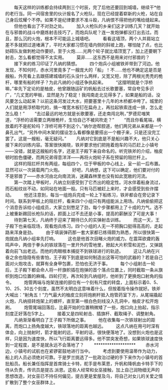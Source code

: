 　　每天这样的训练都会持续两到三个时辰，完了后他还要回到城墙，继续干*他的老行当。同一间宿舍里的伙计报名了火枪队，现在已经提着崭新的火枪，站在自己身后炫耀个不停。如果不是纪律要求不准斗殴，凡纳恨不得把他的嘴给缝起来。
　　但他也看出了不对劲之处。
　　加入火枪队的乡亲们这才训练几天？就开始在与邪兽的战斗中磨炼射击技巧了，而炮兵队呢？连一发炮弹都没打出去过。而且，那么沉的火炮，根本不可能运上城墙吧。
　　看看这墙顶，两个人并肩站立差不多就把过道堵满了，平时大家都习惯在墙内侧的斜坡上跑，哪怕陡了点，也比妨碍队友做刺枪动作要好。至于火炮……光两个轮子就比墙顶宽了，加上还要朝下射击，怎么看都觉得不太实用。
　　莫非……这东西不是用来对付邪兽的？
　　接下来的练习印证了凡纳的猜想。
　　四个炮兵小组被铁斧带到了河边。他发现，不知何时，赤水河里竟多了一艘庞大的「船」！不……他也不确定这是否是艘船，外壳看上去跟搭建城墙的石头没什么两样，又宽又短，除了两根光秃秃的桅杆，哪里有船的样子？为此凡纳的小组还争执起来。
　　“这摆明就是个浮桥嘛，”率先下定论的是柚皮，他曾跟随运矿的帆船去过长歌要塞，常自夸见多识广，“几丈宽的甲板，显然是为了稳定！我闯南走北见得多了，如果是船的话，没风要怎么动起来？以前这条河发过大水，把要塞里十几年的木桥都冲垮了。城里的人们就是用浮桥取代的，搞一堆宽木板钉在扁舟上，再拉起铁索连成一排，怎么走怎么稳！”
　　“去过最远的地方就是长歌要塞，还走南闯北咧，”罗德尼嗤笑道，“浮桥的话需要立两根桅杆，生怕自己不被风吹走？”
　　“而且你看尾端，横放着的不是舵轮吗？浮桥可用不到这个。”纳尔逊帮腔道，他们两兄弟从来都是一个鼻孔出气，“另外中间木架的摆设怎么看都像是要搭出一个棚子来，只是还没完工罢了。这是一艘船，毫无疑问。”
　　凡纳对它到底是不是船兴趣不大，他只关心接下来的训练内容。答案很快揭晓，铁斧要求他们把拖着炮车的马匹赶上小镇号——没错，就是这艘船的名字，还是王子殿下亲自命名的。听完铁斧的介绍，柚皮顿时脸色僵硬，而两兄弟得意洋洋——再将火炮轮子系在预留的阻拦杆上。
　　这样的阻拦杆共有两组，每组四个，位于甲板的中心线上，呈一前一后布置。显然可以一次装载两门火炮。
　　好吧，凡纳想，这下可以确定，他们要对付的不是邪兽了——赤水河由北向南流淌，迷藏森林里也没有如此宽敞的河流。
　　第一次踏上甲板时，凡纳立刻感受到了它杰出的稳定性。河水伴着船身流过，而石船纹丝不动，如同站在地面一般。只有马匹被赶上来时，才会感受到些许摆动。
　　他还注意到，每当一组炮兵完成一轮上下船练习，铁斧都会在旁记录下时间。联系到甲板上的阻拦杆，看来四个小组只有两组能派上用场。凡纳偷偷把这个消息告诉给小组成员，大家立刻憋足了劲，每个步骤都用上了十成的力气。选不上被重新踢回长枪队的话，颜面上过不去还是小事，提高的薪酬没了可是大事！
　　待到第七天，凡纳终于迎来了期待已久的实弹射击训练。
　　而这一天，王子殿下也亲临现场，观看炮兵练习。四个小组的人无一不把胸口挺得高高的，走起路来浑身是劲。
　　由于填装弹药那一套大家都已练得颇为熟悉，所以很快第一炮就由凡纳小组率先打响。
　　这也是他首次目睹火炮的威力。在震耳欲聋的轰鸣声中，两倍于拳头的铁球落在一里开外的雪地里，掀起大片积雪和泥巴，又弹跳着向前飞出老远。而他的肉眼根本捕捉不到铁球进行的轨迹。
　　这让凡纳在兴奋之余也隐隐有些害怕，王子殿下到底是如何制造出这等可怕的武器的？若是自己面对火炮攻击，就算有全身甲包裹，恐怕也无济于事。
　　每个小组射击一轮后，王子殿下都会命人将一杆旗帜插在炮弹的首个落点位置上，同时截取一条从旗帜到炮口位置的麻绳。四轮打完，再次轮到凡纳组时，他听到了更换炮口射角的指令。
　　炮管两端与炮架连接的部位有一个刻有尺度的转盘，上面标示着0、5、10、25、30五个刻度，虽然不太明白这意味着什么，但按着指令操作就好。铁斧大喊出：“射角五！”力气最大的柚皮立刻将炮刷杆抵入炮管药室下方，从尾端撬起火炮，凡纳扭转炮架上的螺杆，直至第一根白色刻线没入孔洞中，柚皮才松开炮刷。
　　炮管尾端回落后，比最开始的位置稍微矮了一些，炮口向上抬起，指示刻度正好落在5字上。
　　接着又是四轮射击、插旗杆、截取绳子、调整射角。
　　凡纳渐渐看明白了王子殿下所做之事。
　　他在收集每一次铁球射出的距离，而炮口上扬角度越大，铁球落地的距离也越远。
　　这点凡纳在用弓时深有体会，向上抛射时，箭才能射的远，平射的话，很快便落地了。没想到火炮也是这样，只是因为速度快，所以飞行距离要远得多。他不禁突发奇想，如果铁球速度快到一定程度，是不是就永远不会落地了？
　　*******************
　　赤水河边，小镇号的试航也在紧锣密鼓地进行当中。
　　考虑到要使用温蒂作为动力，船上的人员必须绝对可靠。于是罗兰挑选了一批政治过硬的手下来作为小镇号的首批船员。船长兼任指挥是首席骑士卡特，舵手是布莱恩，升帆和降帆由卡特手下的侍从负责，传讯员是提古.派恩。这些人经常和女巫接触，加上自己润物细无声的思想改造，对女巫已不持任何偏见，提古更是爱屋及乌，将自己对女儿的关爱之情扩散到了整个女巫群体上。